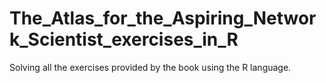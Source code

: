 # The_Atlas_for_the_Aspiring_Network_Scientist_exercises_in_R
Solving all the exercises provided by the book using the R language.
